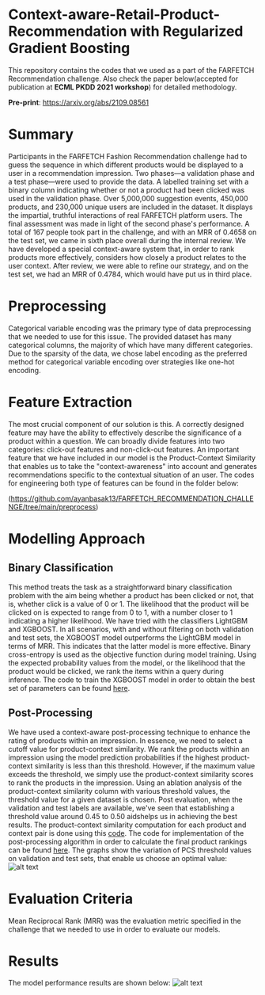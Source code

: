 # Context-aware-Retail-Product-Recommendation with Regularized Gradient Boosting
This repository contains the codes that we used as a part of the FARFETCH Recommendation challenge. Also check the paper below(accepted for publication at **ECML PKDD 2021 workshop**) for detailed methodology.

**Pre-print**: https://arxiv.org/abs/2109.08561
# **Summary**
Participants in the FARFETCH Fashion Recommendation challenge had to guess the sequence in which different products would be displayed to a user in a recommendation impression. Two phases—a validation phase and a test phase—were used to provide the data. A labelled training set with a binary column indicating whether or not a product had been clicked was used in the validation phase. Over 5,000,000 suggestion events, 450,000 products, and 230,000 unique users are included in the dataset. It displays the impartial, truthful interactions of real FARFETCH platform users. The final assessment was made in light of the second phase's performance. A total of 167 people took part in the challenge, and with an MRR of 0.4658 on the test set, we came in sixth place overall during the internal review. We have developed a special context-aware system that, in order to rank products more effectively, considers how closely a product relates to the user context. After review, we were able to refine our strategy, and on the test set, we had an MRR of 0.4784, which would have put us in third place.
# Preprocessing
Categorical variable encoding was the primary type of data preprocessing that we needed to use for this issue. The provided dataset has many categorical columns, the majority of which have many different categories. Due to the sparsity of the data, we chose label encoding as the preferred method for categorical variable encoding over strategies like one-hot encoding.
# Feature Extraction
The most crucial component of our solution is this. A correctly designed feature may have the ability to effectively describe the significance of a product within a question. We can broadly divide features into two categories: click-out features and non-click-out features. An important feature that we have included in our model is the Product-Context Similarity that enables us to take the "context-awareness" into account and generates recommendations specific to the contextual situation of an user. The codes for engineering both type of features can be found in the folder below:

(https://github.com/ayanbasak13/FARFETCH_RECOMMENDATION_CHALLENGE/tree/main/preprocess)
# Modelling Approach
## Binary Classification
This method treats the task as a straightforward binary classification problem with the aim being whether a product has been clicked or not, that is, whether click is a value of 0 or 1. The likelihood that the product will be clicked on is expected to range from 0 to 1, with a number closer to 1 indicating a higher likelihood. We have tried with the classifiers LightGBM and XGBOOST. In all scenarios, with and without filtering on both validation and test sets, the XGBOOST model outperforms the LightGBM model in terms of MRR. This indicates that the latter model is more effective. Binary cross-entropy is used as the objective function during model training. Using the expected probability values from the model, or the likelihood that the product would be clicked, we rank the items within a query during inference. The code to train the XGBOOST model in order to obtain the best set of parameters can be found [here](https://github.com/ayanbasak13/FARFETCH_RECOMMENDATION_CHALLENGE/blob/main/train_XGBClassifier_best_params_v2.ipynb).
## Post-Processing
We have used a context-aware post-processing technique to enhance the rating of products within an impression. In essence, we need to select a cutoff value for product-context similarity. We rank the products within an impression using the model prediction probabilities if the highest product-context similarity is less than this threshold. However, if the maximum value exceeds the threshold, we simply use the product-context similarity scores to rank the products in the impression. Using an ablation analysis of the product-context similarity column with various threshold values, the threshold value for a given dataset is chosen. Post evaluation, when the validation and test labels are available, we've seen that establishing a threshold value around 0.45 to 0.50 aidshelps us in achieving the best results. The product-context similarity computation for each product and context pair is done using this [code](https://github.com/ayanbasak13/FARFETCH_RECOMMENDATION_CHALLENGE/blob/main/preprocess/product_context_similarity.ipynb). The code for implementation of the post-processing algorithm in order to calculate the final product rankings can be found [here](https://github.com/ayanbasak13/FARFETCH_RECOMMENDATION_CHALLENGE/blob/main/heuristic_ensemble.ipynb). The graphs show the variation of PCS threshold values on validation and test sets, that enable us choose an optimal value:
![alt text](https://github.com/ayanbasak13/FARFETCH_RECOMMENDATION_CHALLENGE/blob/main/PCS_Threshold_variation.png?raw=true)
# Evaluation Criteria
Mean Reciprocal Rank (MRR) was the evaluation metric specified in the challenge that we needed to use in order to evaluate our models.
# Results
The model performance results are shown below:
![alt text](https://github.com/ayanbasak13/FARFETCH_RECOMMENDATION_CHALLENGE/blob/main/model_performance.png?raw=true)


